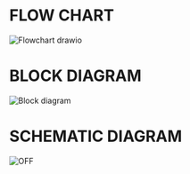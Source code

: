 # FLOW CHART
![Flowchart drawio](https://user-images.githubusercontent.com/102133904/164712545-70e0f140-66ca-4773-bb12-f66bc0cd482e.png)

# BLOCK DIAGRAM
![Block diagram](https://user-images.githubusercontent.com/102133904/164713430-d8ad90d7-eaa4-4d30-b636-cd95b16ee4f2.png)

# SCHEMATIC DIAGRAM
![OFF](https://user-images.githubusercontent.com/102133904/164713645-d44f28f1-de02-4880-86aa-e313520d04ab.png)
